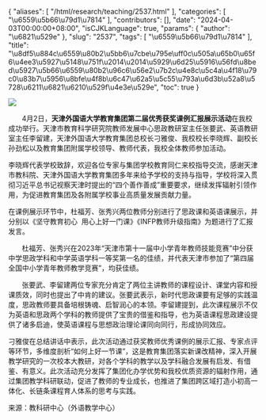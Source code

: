 {
    "aliases": [
        "/html/research/teaching/2537.html"
    ],
    "categories": [
        "\u6559\u5b66\u79d1\u7814"
    ],
    "contributors": [],
    "date": "2024-04-03T00:00:00+08:00",
    "isCJKLanguage": true,
    "params": {
        "author": "\u6821\u529e"
    },
    "slug": "2537",
    "tags": [
        "\u6559\u5b66\u79d1\u7814"
    ],
    "title": "\u8df5\u884c\u6559\u80b2\u5bb6\u7cbe\u795e\uff0c\u505a\u65b0\u65f6\u4ee3\u5927\u5148\u751f\u2014\u2014\u5929\u6d25\u5916\u56fd\u8bed\u5927\u5b66\u6559\u80b2\u96c6\u56e2\u7b2c\u4e8c\u5c4a\u4f18\u79c0\u83b7\u5956\u8bfe\u4f8b\u6c47\u62a5\u5c55\u793a\u6d3b\u52a8\u5728\u6211\u6821\u6210\u529f\u4e3e\u529e",
    "toc": true
}

![](https://cdn.tfls.online/mirror/full/f9cdc1f0981b18e49c58ddc88f18a783577cbd29.jpg)




       4月2日，**天津外国语大学教育集团第二届优秀获奖课例汇报展示活动**在我校成功举行。天津市教育科学研究院教师发展中心思政教研室主任张要武、英语教研室主任李留建，天津外国语大学教育集团总校长刁雅俊、我校校长李晓辉、副校长孙劲松以及教育集团附属学校领导、教师代表，我校全体教师参加活动。







李晓辉代表学校致辞，欢迎各位专家与集团学校教育同仁来校指导交流，感谢天津市教科院、天津外国语大学教育集团多年来给予学校的支持与指导，学校将深入贯彻习近平总书记视察天津时提出的“四个善作善成”重要要求，继续发挥辐射引领作用，为促进教育集团及各附属学校事业高质量发展贡献力量。




在课例展示环节中，杜福芳、张秀兴两位教师分别进行了思政课和英语课展示，并分别以《坚守教育初心  用心上好一门课》《INFP教师升级指南》为题进行了汇报发言。




       杜福芳、张秀兴在2023年“天津市第十一届中小学青年教师技能竞赛”中分获中学思政学科和中学英语学科一等奖第一名的佳绩，并代表天津市参加了“第四届全国中小学青年教师教学竞赛”，均获佳绩。




       张要武、李留建两位专家充分肯定了两位主讲教师的课程设计、课堂内容和授课质效，同时也提出了中肯的建议。张要武表示，新时代思政课要有足够的实践温度，思政教师要具备培根铸魂、启智润心的本领。李留建提到，此次课程展示不仅为英语和思政两个学科的教师提供了宝贵的借鉴和指导，也为英语课程思政建设提供了诸多启迪，使英语课程与思想政治理论课同向同行，形成协同效应。




刁雅俊在总结讲话中表示，此次活动通过获奖教师优秀课例的展示汇报、专家点评等环节，多维度剖析“如何上好一节课”，这是教育集团落实新课改精神，深入开展教学研究的一次校本大教研，对各个学科的教学以及学科融合发展有启发、有借鉴、有意义。此次活动充分发挥了集团化办学优势和我校优质资源的辐射作用，通过集团教学科研联动，促进了教师的专业成长，也推进了集团跨区域打造小初高一体化、长链条课程育人体系的思考与实践。




  






来源：教科研中心（外语教学中心）



